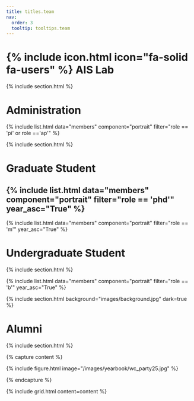 ```yaml
---
title: titles.team
nav:
  order: 3
  tooltip: tooltips.team
---
```


# {% include icon.html icon="fa-solid fa-users" %} AIS Lab

{% include section.html %}
# Administration

{% include list.html data="members" component="portrait" filter="role == 'pi' or role =='ap'" %}

{% include section.html %}
# Graduate Student


{% include list.html data="members" component="portrait" filter="role == 'phd'" year_asc="True" %}
---
{% include list.html data="members" component="portrait" filter="role == 'm'" year_asc="True" %}

# Undergraduate Student

{% include section.html %}

{% include list.html data="members" component="portrait" filter="role == 'b'" year_asc="True" %}

{% include section.html background="images/background.jpg" dark=true %}

# Alumni

{% include section.html %}

{% capture content %}

{% include figure.html image="/images/yearbook/wc_party25.jpg" %}

{% endcapture %}

{% include grid.html content=content %}
